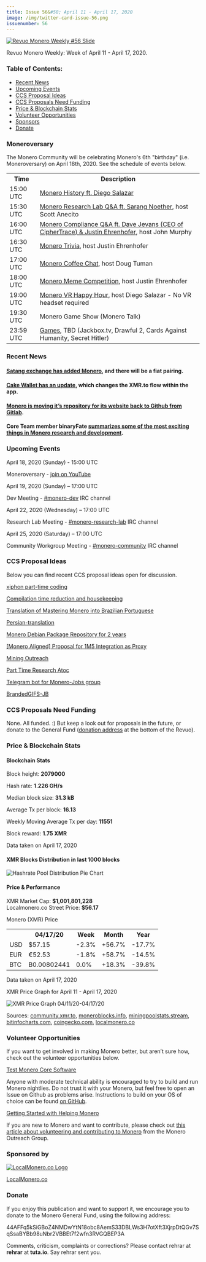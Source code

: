 ```yaml
---
title: Issue 56&#58; April 11 - April 17, 2020
image: /img/twitter-card-issue-56.png
issuenumber: 56
---
```

[<img src="/img/img-issue56.png" alt="Revuo Monero Weekly #56 Slide" class="img-lead">](/issue-56.html)

<p class="text-lead">Revuo Monero Weekly: Week of April 11 - April 17, 2020.</p>
<!--more-->

<h3>Table of Contents:</h3>
<ul class="contents">
    <li><a href="#news">Recent News</a></li>
    <li><a href="#events">Upcoming Events</a></li>
    <li><a href="#ideas">CCS Proposal Ideas</a></li>
    <li><a href="#proposals">CCS Proposals Need Funding</a></li>
    <li><a href="#stats">Price & Blockchain Stats</a></li>
    <li><a href="#volunteer">Volunteer Opportunities</a></li>
    <li><a href="#sponsor">Sponsors</a></li>
    <li><a href="#donate">Donate</a></li>
</ul>

<h3 id="moneroversary">Moneroversary</h3>

The Monero Community will be celebrating Monero's 6th "birthday" (i.e. Moneroversary) on April 18th, 2020. See the schedule of events below.

<table class="moneroversary-table">
  <tr class="row1">
    <th>Time</th>
    <th>Description</th>
  </tr>
  <tr>
    <td data-th="Time">15:00 UTC</td>
    <td data-th="Description"><a href="https://www.youtube.com/watch?v=YigNWkXJk48" target="_blank">Monero History ft. Diego Salazar</a></td>
  </tr>
  <tr class="row3">
    <td data-th="Time">15:30 UTC</td>
    <td data-th="Description"><a href="https://www.youtube.com/watch?v=YigNWkXJk48" target="_blank">Monero Research Lab Q&A ft. Sarang Noether</a>, host Scott Anecito</td>
  </tr>
  <tr>
    <td data-th="Time">16:00 UTC</td>
      <td data-th="Description"><a href="https://www.youtube.com/watch?v=YigNWkXJk48" target="_blank">Monero Compliance Q&A ft. Dave Jevans (CEO of CipherTrace) & Justin Ehrenhofer</a>, host John Murphy</td>
  </tr>
  <tr class="row3">
    <td data-th="Time">16:30 UTC</td>
      <td data-th="Description"><a href="https://www.youtube.com/watch?v=YigNWkXJk48" target="_blank">Monero Trivia</a>, host Justin Ehrenhofer</td>
  </tr>
  <tr>
    <td data-th="Time">17:00 UTC</td>
      <td data-th="Description"><a href="https://www.youtube.com/watch?v=YigNWkXJk48" target="_blank">Monero Coffee Chat</a>, host Doug Tuman</td>
  </tr>
  <tr class="row3">
    <td data-th="Time">18:00 UTC</td>
      <td data-th="Description"><a href="https://www.youtube.com/watch?v=YigNWkXJk48" target="_blank">Monero Meme Competition</a>, host Justin Ehrenhofer</td>
  </tr>
  <tr>
    <td data-th="Time">19:00 UTC</td>
      <td data-th="Description"><a href="http://hub.link/ktcMqWR" target="_blank">Monero VR Happy Hour</a>, host Diego Salazar - No VR headset required</td>
  </tr>
  <tr class="row3">
    <td data-th="Time">19:30 UTC</td>
    <td data-th="Description">Monero Game Show (Monero Talk)</td>
  </tr>
  <tr>
    <td data-th="Time">23:59 UTC</td>
      <td data-th="Description"><a href="https://www.youtube.com/watch?v=aPAA3A7Z4HI" target="_blank">Games</a>, TBD (Jackbox.tv, Drawful 2, Cards Against Humanity, Secret Hitler)</td>
  </tr>
</table>

<h3 id="news">Recent News</h3>

<div class="newsbyte">
    <h4><a href="https://www.reddit.com/r/Monero/comments/fzyq1p/satang_exchange_has_added_monero/" target="_blank">Satang exchange has added Monero</a>, and there will be a fiat pairing.</h4>
</div>

<div class="newsbyte">
    <h4><a href="https://www.reddit.com/r/Monero/comments/g0w0f7/update_cake_wallet_for_ios_version_3128_a_change/" target="_blank">Cake Wallet has an update</a>, which changes the XMR.to flow within the app.</h4>
</div>

<div class="newsbyte">
    <h4><a href="https://web.getmonero.org/2020/04/13/migration-github.html" target="_blank">Monero is moving it’s repository for its website back to Github from Gitlab</a>.</h4>
</div>

<div class="newsbyte">
    <h4>Core Team member binaryFate <a href="https://twitter.com/binaryFate/status/1250496394634366978" target="_blank">summarizes some of the most exciting things in Monero research and development</a>.</h4>
</div>

<h3 id="events">Upcoming Events</h3>

<div class="event">
    <p class="date" markdown="1">April 18, 2020 (Sunday) - 15:00 UTC</p>
    <p markdown="1">Moneroversary - <a href="https://www.youtube.com/watch?v=YigNWkXJk48" target="_blank">join on YouTube</a></p>
</div>

<div class="event">
    <p class="date" markdown="1">April 19, 2020 (Sunday) – 17:00 UTC</p>
    <p markdown="1">Dev Meeting - <a href="irc://chat.freenode.net/#monero-dev" target="_blank">#monero-dev</a> IRC channel</p>
</div>

<div class="event">
    <p class="date" markdown="1">April 22, 2020 (Wednesday) – 17:00 UTC</p>
    <p markdown="1">Research Lab Meeting - <a href="irc://chat.freenode.net/#monero-research-lab" target="_blank">#monero-research-lab</a> IRC channel</p>
</div>

<div class="event">
    <p class="date" markdown="1">April 25, 2020 (Saturday) – 17:00 UTC</p>
    <p markdown="1">Community Workgroup Meeting - <a href="irc://chat.freenode.net/#monero-community" target="_blank">#monero-community</a> IRC channel</p>
</div>

<h3 id="ideas">CCS Proposal Ideas</h3>

<p>Below you can find recent CCS proposal ideas open for discussion.</p>

<div class="proposal">
<p><a href="https://repo.getmonero.org/monero-project/ccs-proposals/-/merge_requests/139" target="_blank">xiphon part-time coding</a></p>
</div>

<div class="proposal">
<p><a href="https://repo.getmonero.org/monero-project/ccs-proposals/-/merge_requests/138" target="_blank">Compilation time reduction and housekeeping</a></p>
</div>

<div class="proposal">
<p><a href="https://repo.getmonero.org/monero-project/ccs-proposals/-/merge_requests/137" target="_blank">Translation of Mastering Monero into Brazilian Portuguese</a></p>
</div>

<div class="proposal">
<p><a href="https://repo.getmonero.org/monero-project/ccs-proposals/-/merge_requests/132" target="_blank">Persian-translation</a></p>
</div>

<div class="proposal">
<p><a href="https://repo.getmonero.org/monero-project/ccs-proposals/-/merge_requests/130" target="_blank">Monero Debian Package Repository for 2 years</a></p>
</div>

<div class="proposal">
<p><a href="https://repo.getmonero.org/monero-project/ccs-proposals/-/merge_requests/127" target="_blank">[Monero Aligned] Proposal for 1M5 Integration as Proxy</a></p>
</div>

<div class="proposal">
<p><a href="https://repo.getmonero.org/monero-project/ccs-proposals/merge_requests/124" target="_blank">Mining Outreach</a></p>
</div>

<div class="proposal">
<p><a href="https://repo.getmonero.org/monero-project/ccs-proposals/merge_requests/120" target="_blank">Part Time Research Atoc</a></p>
</div>

<div class="proposal">
<p><a href="https://repo.getmonero.org/monero-project/ccs-proposals/merge_requests/91" target="_blank">Telegram bot for Monero-Jobs group</a></p>
</div>

<div class="proposal">
<p><a href="https://repo.getmonero.org/monero-project/ccs-proposals/merge_requests/88" target="_blank">BrandedGIFS-JB</a></p>
</div>

<h3 id="proposals">CCS Proposals Need Funding</h3>

None. All funded. :) But keep a look out for proposals in the future, or donate to the General Fund (<a href="#donate">donation address</a> at the bottom of the Revuo).

<h3 id="stats">Price & Blockchain Stats</h3>

<h4 class="stat">Blockchain Stats</h4>

<div class="bcstats">
    <p>Block height: <b>2079000</b></p>
    <p>Hash rate: <b>1.226 GH/s</b></p>
    <p>Median block size: <b>31.3 kB</b></p>
    <p>Average Tx per block: <b>16.13</b></p>
    <p>Weekly Moving Average Tx per day: <b>11551</b></p>
    <p>Block reward: <b>1.75 XMR</b></p>
</div>
<p class="note">Data taken on April 17, 2020</p>

<h4 class="stat">XMR Blocks Distribution in last 1000 blocks</h4>
<p><img src="/img/hashrate-pool-distribution-0417.png" alt="Hashrate Pool Distribution Pie Chart"/></p>

<h4 class="stat">Price & Performance</h4>

<div class="price-intro">XMR Market Cap: <b>$1,001,801,228</b><br>Localmonero.co Street Price: <b>$56.17</b></div>

<p class="table-title">Monero (XMR) Price</p>
<table class="price-table">
  <tr class="row1">
    <th></th>
    <th>04/17/20</th>
    <th>Week</th>
    <th>Month</th>
    <th>Year</th>
  </tr>
  <tr>
    <td data-th="XMR to">USD</td>
    <td data-th="04/17/20">$57.15</td>
    <td data-th="Week" class="red">-2.3%</td>
    <td data-th="Month" class="green">+56.7%</td>
    <td data-th="Year" class="red">-17.7%</td>
  </tr>
  <tr class="row3">
    <td data-th="XMR to">EUR</td>
    <td data-th="04/17/20">€52.53</td>
    <td data-th="Week" class="red">-1.8%</td>
    <td data-th="Month" class="green">+58.7%</td>
    <td data-th="Year" class="red">-14.5%</td>
  </tr>
  <tr>
    <td data-th="XMR to">BTC</td>
    <td data-th="04/17/20">B0.00802441</td>
    <td data-th="Week" class="green">0.0%</td>
    <td data-th="Month" class="green">+18.3%</td>
    <td data-th="Year" class="red">-39.8%</td>
  </tr>
</table>
<p class="note">Data taken on April 17, 2020</p>

<p class="table-title">XMR Price Graph for April 11 - April 17, 2020</p>

![XMR Price Graph 04/11/20-04/17/20](/img/weekly-chart-0417.png "XMR Price Graph 04/11/20-04/17/20") 

Sources: <a href="https://community.xmr.to/explorer/mainnet/" target="_blank">community.xmr.to</a>, <a href="https://moneroblocks.info/stats/transaction-stats" target="_blank">moneroblocks.info</a>, <a href="https://miningpoolstats.stream/monero" target="_blank">miningpoolstats.stream</a>, <a href="https://bitinfocharts.com/monero/" target="_blank">bitinfocharts.com</a>, <a href="https://www.coingecko.com/" target="_blank">coingecko.com</a>, <a href="https://localmonero.co/" target="_blank">localmonero.co</a>

<h3 id="volunteer">Volunteer Opportunities</h3>

<p>If you want to get involved in making Monero better, but aren’t sure how, check out the volunteer opportunities below.</p>

<div class="newsbyte">
    <p class="date"><a href="https://github.com/monero-project/monero" target="_blank">Test Monero Core Software</a></p>
    <p>Anyone with moderate technical ability is encouraged to try to build and run Monero nightlies. Do not trust it with your Monero, but feel free to open an Issue on Github as problems arise. Instructions to build on your OS of choice can be found <a href="https://github.com/monero-project/monero#compiling-monero-from-source" target="_blank">on GitHub</a>. </p>
</div>

<div class="newsbyte">
    <p class="date"><a href="https://github.com/monero-project/monero" target="_blank">Getting Started with Helping Monero</a></p>
    <p>If you are new to Monero and want to contribute, please check out <a href="https://www.monerooutreach.org/stories/getting-started-helping-monero.php" target="_blank">this article about volunteering and contributing to Monero</a> from the Monero Outreach Group. </p>
</div>

<h3 id="sponsor">Sponsored by</h3>

<p><a href="https://localmonero.co/" target="_blank"><img src="/img/localmonero-logo.png" alt="LocalMonero.co Logo" class="localmonero"></a></p>

<p class="text-center"><a href="https://localmonero.co/" target="_blank">LocalMonero.co</a></p>

<h3 id="donate">Donate</h3>

<p markdown="1">If you enjoy this publication and want to support it, we encourage you to donate to the Monero General Fund, using the following address:</p>

<p class="address" markdown="1">44AFFq5kSiGBoZ4NMDwYtN18obc8AemS33DBLWs3H7otXft3XjrpDtQGv7SqSsaBYBb98uNbr2VBBEt7f2wfn3RVGQBEP3A</p>

<!--p><a href="monero:44AFFq5kSiGBoZ4NMDwYtN18obc8AemS33DBLWs3H7otXft3XjrpDtQGv7SqSsaBYBb98uNbr2VBBEt7f2wfn3RVGQBEP3A" class="qr"><img src="/img/donate-monero.png"></a></p-->

Comments, criticism, complaints or corrections? Please contact rehrar at **rehrar** at **tuta.io**. Say rehrar sent you.